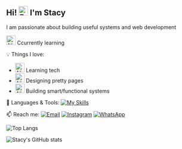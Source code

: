 ## Hi! <img src="https://raw.githubusercontent.com/Tarikul-Islam-Anik/Animated-Fluent-Emojis/master/Emojis/Smilies/Beaming%20Face%20with%20Smiling%20Eyes.png" alt="Beaming Face with Smiling Eyes" width="25" height="25" /> I'm Stacy

I am passionate about building useful systems and web development

<img src="https://raw.githubusercontent.com/Tarikul-Islam-Anik/Telegram-Animated-Emojis/main/Smileys/Alien.webp" alt="Alien" width="25" height="25" /> Ccurrently learning

💡 Things I love:
- <img src="https://raw.githubusercontent.com/Tarikul-Islam-Anik/Telegram-Animated-Emojis/main/Smileys/Alien%20Monster.webp" alt="Alien Monster" width="25" height="25" /> Learning tech
- <img src="https://raw.githubusercontent.com/Tarikul-Islam-Anik/Telegram-Animated-Emojis/main/Smileys/Alien%20Monster.webp" alt="Alien Monster" width="25" height="25" /> Designing pretty pages
- <img src="https://raw.githubusercontent.com/Tarikul-Islam-Anik/Telegram-Animated-Emojis/main/Smileys/Alien%20Monster.webp" alt="Alien Monster" width="25" height="25" /> Building smart/functional systems

🔧 Languages & Tools:
[![My Skills](https://skillicons.dev/icons?i=java,kotlin,nodejs,figma&theme=light)](https://skillicons.dev)


📫 Reach me:
[![Email](https://img.shields.io/badge/-Email-D14836?style=flat-square&logo=gmail&logoColor=white)](mailto:stacyywere@gmail.com)
[![Instagram](https://img.shields.io/badge/-Instagram-E4405F?style=flat-square&logo=instagram&logoColor=white)](https://instagram.com/stacy_.were)
[![WhatsApp](https://img.shields.io/badge/-WhatsApp-25D366?style=flat-square&logo=whatsapp&logoColor=white)](https://wa.me/+254115018697)

![Top Langs](https://github-readme-stats.vercel.app/api/top-langs/?username=Stacyy-Were&layout=compact)



![Stacy's GitHub stats](https://github-readme-stats.vercel.app/api?username=Stacyy-Were&show_icons=true&theme=radical)
<!--
**Stacyy-Were/Stacyy-Were** is a ✨ _special_ ✨ repository because its `README.md` (this file) appears on your GitHub profile.

Here are some ideas to get you started:

- 🔭 I’m currently working on ...
- 🌱 I’m currently learning ...
- 👯 I’m looking to collaborate on ...
- 🤔 I’m looking for help with ...
- 💬 Ask me about ...
- 📫 How to reach me: ...
- 😄 Pronouns: ...
- ⚡ Fun fact: ...
-->
